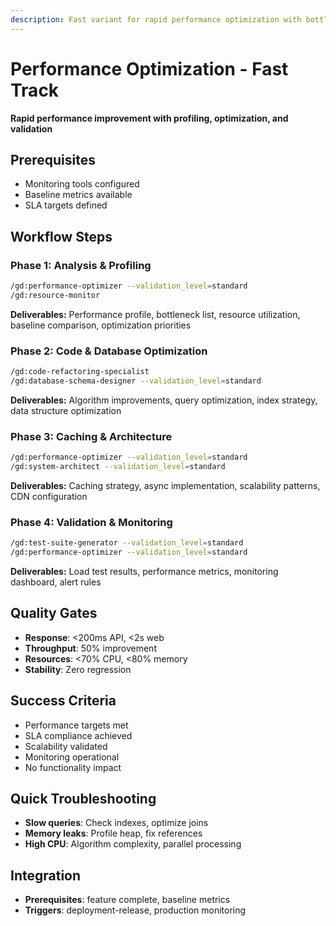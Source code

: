 ```yaml
---
description: Fast variant for rapid performance optimization with bottleneck identification and validation
---
```


# Performance Optimization - Fast Track

**Rapid performance improvement with profiling, optimization, and validation**

## Prerequisites

- Monitoring tools configured
- Baseline metrics available
- SLA targets defined

## Workflow Steps

### Phase 1: Analysis & Profiling

```bash
/gd:performance-optimizer --validation_level=standard
/gd:resource-monitor
```

**Deliverables:** Performance profile, bottleneck list, resource utilization, baseline comparison, optimization priorities

### Phase 2: Code & Database Optimization

```bash
/gd:code-refactoring-specialist
/gd:database-schema-designer --validation_level=standard
```

**Deliverables:** Algorithm improvements, query optimization, index strategy, data structure optimization

### Phase 3: Caching & Architecture

```bash
/gd:performance-optimizer --validation_level=standard
/gd:system-architect --validation_level=standard
```

**Deliverables:** Caching strategy, async implementation, scalability patterns, CDN configuration

### Phase 4: Validation & Monitoring

```bash
/gd:test-suite-generator --validation_level=standard
/gd:performance-optimizer --validation_level=standard
```

**Deliverables:** Load test results, performance metrics, monitoring dashboard, alert rules

## Quality Gates

- **Response**: <200ms API, <2s web
- **Throughput**: 50% improvement
- **Resources**: <70% CPU, <80% memory
- **Stability**: Zero regression

## Success Criteria

- Performance targets met
- SLA compliance achieved
- Scalability validated
- Monitoring operational
- No functionality impact

## Quick Troubleshooting

- **Slow queries**: Check indexes, optimize joins
- **Memory leaks**: Profile heap, fix references
- **High CPU**: Algorithm complexity, parallel processing

## Integration

- **Prerequisites**: feature complete, baseline metrics
- **Triggers**: deployment-release, production monitoring
